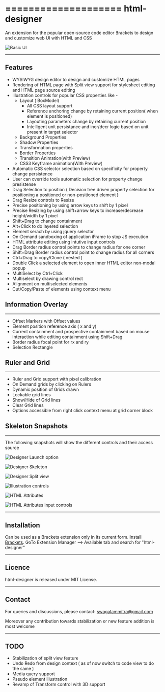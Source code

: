 ====================
html-designer
====================

An extension for the popular open-source code editor Brackets to design and customize web UI with HTML and CSS

![Basic UI](https://github.com/swmitra/html-designer-user-guide/blob/master/demo/Intro.gif)

--------
Features
--------

* WYSIWYG design editor to design and customize HTML pages
* Rendering of HTML page with Split view support for stylesheet editing and HTML page source editing
* Illustration controls for popular CSS properties like -
	* Layout ( BoxModel)
		* All CSS layout support
		* Reference anchoring change by retaining current position( when element is positioned)
		* Layouting parameters change by retaining current position
		* Intelligent unit persistance and incr/decr logic based on unit present in target selector 	  
	* Background Properties
	* Shadow Properties
	* Transformation properties
	* Border Properties
	* Transition Animation(with Preview)
	* CSS3 Keyframe animation(With Preview)
* Automatic CSS selector selection based on specificity for property change persistence
* User can override tools automatic selection for property change presistense 
* Drag Selection to position ( Decision tree driven property selection for positioning a positioned or non-positioned element )
* Drag Resize controls to Resize
* Precise positioning by using arrow keys to shift by 1 pixel
* Precise Resizing by using shift+arrow keys to increase/decrease height/width by 1 pixel
* Shift+Drag to change containment 
* Alt+Click to do layered selection
* Element serach by using jquery selector
* On-Demand sandboxing of application iFrame to stop JS execution
* HTML attribute editing using intutive input controls
* Drag Border radius control points to change radius for one corner
* Shift+Drag Border radius control point to change radius for all corners
* Ctrl+Drag to copy/Clone ( nested )
* Double Click a selected element to open inner HTML editor non-modal popup
* MultiSelect by Ctrl+Click
* Multiselect by drawing control rect
* Alignment on multiselected elements
* Cut/Copy/Paste of elements using context menu

**Information Overlay**
------------
------------
* Offset Markers with Offset values
* Element position reference axis ( x and y)
* Current containment and prospective containment based on mouse interaction while editing containment using Shift+Drag
* Border radius focal point for rx and ry
* Selection Rectangle

**Ruler and Grid**
------------
------------
* Ruler and Grid support with pixel calibration
* On Demand grids by clicking on Rulers
* Dynamic position of Grids drawn
* Lockable grid lines
* Show/Hide of Grid lines 
* Clear Grid lines 
* Options accessible from right click context menu at grid corner block

**Skeleton Snapshots**
------------
------------
The following snapshots will show the different controls and their access source

![Designer Launch option](https://github.com/swmitra/html-designer/blob/master/Getting%20Started/View-Options.png)

![Designer Skeleton](https://github.com/swmitra/html-designer/blob/master/Getting%20Started/Designer-skeleton.png)

![Designer Split view](https://github.com/swmitra/html-designer/blob/master/Getting%20Started/Split-view-skeleton.png)

![Illustration controls](https://github.com/swmitra/html-designer/blob/master/Getting%20Started/CSS-illustration-controls.png)

![HTML Attributes](https://github.com/swmitra/html-designer/blob/master/Getting%20Started/HTML-attributes-editor.png)

![HTML Attributes input controls](https://github.com/swmitra/html-designer/blob/master/Getting%20Started/attributes-input-control.png)

------------
Installation
------------

Can be used as a Brackets extension only in its current form.
Install [Brackets](http://brackets.io).
GoTo Extension Manager --> Available tab and search for "html-designer"

-------
Licence
-------

html-designer is released under MIT License.

-------
Contact
-------

For queries and discussions, please contact: swagatammitra@gmail.com

Moreover any contribution towards stabilization or new feature addition is most welcome

----
TODO
----

* Stabilization of split view feature
* Undo Redo from design context ( as of now switch to code view to do the same )
* Media query support
* Pseudo element illustration
* Revamp of Transform control with 3D support
